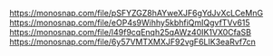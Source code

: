 https://monosnap.com/file/pSFYZGZ8hAYweXJF6gYdJvXcLCeMnG
https://monosnap.com/file/eOP4s9Wihhy5kbhfiQmIQgvfTVv615
https://monosnap.com/file/l49f9cqEnqh25qAWz40IK1VX0CfaSB
https://monosnap.com/file/6y57VMTXMXJF92vgF6LIK3eaRvf7cn
